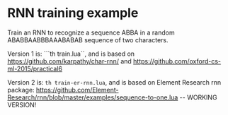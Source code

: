 # RNN training example

Train an RNN to recognize a sequence ABBA in a random ABABBAABBBAAABABAB sequence of two characters.

Version 1 is: ```th train.lua``, and is based on https://github.com/karpathy/char-rnn/ and https://github.com/oxford-cs-ml-2015/practical6

Version 2 is: ```th train-er-rnn.lua```, and is based on Element Research rnn package: https://github.com/Element-Research/rnn/blob/master/examples/sequence-to-one.lua -- WORKING VERSION!
